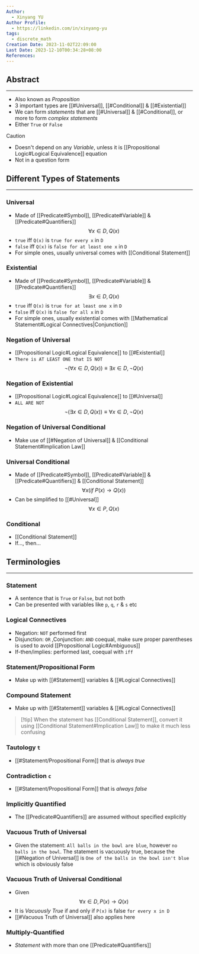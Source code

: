 ```yaml
---
Author:
  - Xinyang YU
Author Profile:
  - https://linkedin.com/in/xinyang-yu
tags:
  - discrete_math
Creation Date: 2023-11-02T22:09:00
Last Date: 2023-12-10T00:34:28+08:00
References: 
---
```

## Abstract
---
- Also known as *Proposition* 
- 3 important types are [[#Universal]], [[#Conditional]] & [[#Existential]]
- We can form *statements* that are [[#Universal]] & [[#Conditional]], or more to form *complex statements*
- Either `True` or `False`
>[!caution] 
>- Doesn't depend on any *Variable*, unless it is [[Propositional Logic#Logical Equivalence]] equation
>- Not in a question form
## Different Types of Statements
---
### Universal
- Made of [[Predicate#Symbol]], [[Predicate#Variable]] & [[Predicate#Quantifiers]]
$$
\forall x \in D, Q(x)
$$
- `true` iff `Q(x)` is `true for every x` in `D`
- `false` iff `Q(x)` is `false for at least one x` in `D` 
- For simple ones, usually universal comes with [[Conditional Statement]]
### Existential
- Made of [[Predicate#Symbol]], [[Predicate#Variable]] & [[Predicate#Quantifiers]]
$$
\exists x \in D, Q(x)
$$
- `true` iff `Q(x)` is `true for at least one x` in `D`
- `false` iff `Q(x)` is `false for all x` in `D` 
- For simple ones, usually existential comes with [[Mathematical Statement#Logical Connectives|Conjunction]]
### Negation of Universal
- [[Propositional Logic#Logical Equivalence]] to [[#Existential]]
- `There is AT LEAST ONE that IS NOT`
$$
\neg(\forall x \in D, Q(x)) \equiv \exists x \in D, \neg  Q(x)
$$
### Negation of Existential
- [[Propositional Logic#Logical Equivalence]] to [[#Universal]]
- `ALL ARE NOT`
$$
\neg(\exists x \in D, Q(x)) \equiv \forall x \in D, \neg  Q(x)
$$
### Negation of Universal Conditional
- Make use of [[#Negation of Universal]] & [[Conditional Statement#Implication Law]]

### Universal Conditional
- Made of [[Predicate#Symbol]], [[Predicate#Variable]] & [[Predicate#Quantifiers]] & [[Conditional Statement]]
$$
\forall x (if \: P(x) \rightarrow Q(x))
$$
- Can be simplified to [[#Universal]]
$$
\forall x \in P, Q(x)
$$
### Conditional
- [[Conditional Statement]]
- If..., then...



## Terminologies
---
### Statement
- A sentence that is `True` or `False`, but not both
- Can be presented with variables like `p`, `q`, `r` & `s` etc
### Logical Connectives 
- Negation: `NOT` performed first
- Disjunction: `OR` ,Conjunction: `AND` coequal, make sure proper parentheses is used to avoid [[Propositional Logic#Ambiguous]]
- If-then/implies: performed last, coequal with `iff`

### Statement/Propositional Form
- Make up with [[#Statement]] variables & [[#Logical Connectives]]
### Compound Statement
- Make up with [[#Statement]] variables & [[#Logical Connectives]]
>[!tip] When the statement has [[Conditional Statement]], convert it using [[Conditional Statement#Implication Law]] to make it much less confusing


### Tautology `t`
- [[#Statement/Propositional Form]] that is *always true* 
### Contradiction `c`
- [[#Statement/Propositional Form]] that is *always false*

### Implicitly Quantified
- The [[Predicate#Quantifiers]] are assumed without specified explicitly

### Vacuous Truth of Universal
- Given the statement: `All balls in the bowl are blue`, however `no balls in the bowl`. The statement is vacuously true, because the [[#Negation of Universal]] is `One of the balls in the bowl isn't blue` which is obviously false
### Vacuous Truth of Universal Conditional
- Given 
$$
\forall x \in D, P(x) \rightarrow Q(x)
$$
- It is *Vacuously True* if and only if `P(x)` is false `for every x in D`
- [[#Vacuous Truth of Universal]] also applies here

### Multiply-Quantified
- *Statement* with more than one [[Predicate#Quantifiers]]